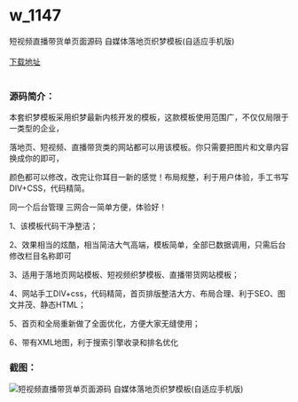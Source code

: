 # w_1147
短视频直播带货单页面源码 自媒体落地页织梦模板(自适应手机版)
<br/></br>
[下载地址](https://www.uuid2.com/1147.html "下载地址")
<br/></br>
<h3>源码简介：</h3>
<p>本套织梦模板采用织梦最新内核开发的模板，这款模板使用范围广，不仅仅局限于一类型的企业，<p>
<p>落地页、短视频、直播带货类的网站都可以用该模板。你只需要把图片和文章内容换成你的即可，<p>
<p>颜色都可以修改，改完让你耳目一新的感觉！布局规整，利于用户体验，手工书写DIV+CSS，代码精简。<p>
<p>同一个后台管理 三网合一简单方便，体验好！<p>
<p>1、该模板代码干净整洁；<p>
<p>2、效果相当的炫酷，相当简洁大气高端，模板简单，全部已数据调用，只需后台修改栏目名称即可<p>
<p>3、适用于落地页网站模板、短视频织梦模板、直播带货网站模板；<p>
<p>4、网站手工DIV+css，代码精简，首页排版整洁大方、布局合理、利于SEO、图文并茂、静态HTML；<p>
<p>5、首页和全局重新做了全面优化，方便大家无缝使用；<p>
<p>6、带有XML地图，利于搜索引擎收录和排名优化<p>
<h3>截图：</h3>
<img src="https://www.uuid2.com/wp-content/uploads/img/202109/60bcc55791.jpg" alt="短视频直播带货单页面源码 自媒体落地页织梦模板(自适应手机版)">
